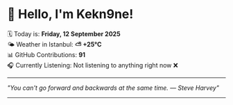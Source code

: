 # 👋 Hello, I'm Kekn9ne!

🗓️ Today is: **Friday, 12 September 2025**  
🌤️ Weather in Istanbul: **⛅️  +25°C**  
📊 GitHub Contributions: **91**  
🎧 Currently Listening: Not listening to anything right now ❌

---

_"You can't go forward and backwards at the same time. — *Steve Harvey*"_

---
